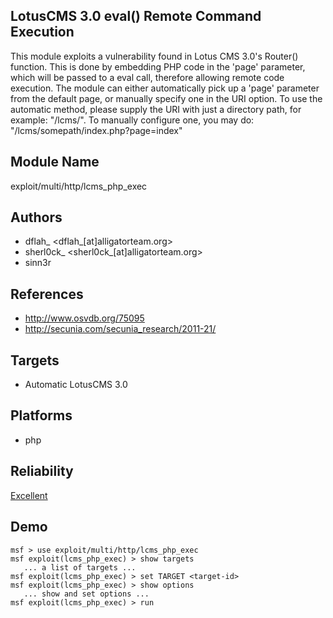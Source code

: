 ## LotusCMS 3.0 eval() Remote Command Execution

This module exploits a vulnerability found in Lotus CMS 
3.0's Router() function. This is done by embedding PHP code 
in the 'page' parameter, which will be passed to a eval 
call, therefore allowing remote code execution. The module 
can either automatically pick up a 'page' parameter from the 
default page, or manually specify one in the URI option. To 
use the automatic method, please supply the URI with just a 
directory path, for example: "/lcms/". To manually configure 
one, you may do: "/lcms/somepath/index.php?page=index"


## Module Name
exploit/multi/http/lcms_php_exec

## Authors
* dflah_ <dflah_[at]alligatorteam.org>
* sherl0ck_ <sherl0ck_[at]alligatorteam.org>
* sinn3r


## References
* http://www.osvdb.org/75095
* http://secunia.com/secunia_research/2011-21/



## Targets
* Automatic LotusCMS 3.0


## Platforms
* php

## Reliability
[Excellent](https://github.com/rapid7/metasploit-framework/wiki/Exploit-Ranking)

## Demo

```
msf > use exploit/multi/http/lcms_php_exec
msf exploit(lcms_php_exec) > show targets
   ... a list of targets ...
msf exploit(lcms_php_exec) > set TARGET <target-id>
msf exploit(lcms_php_exec) > show options
   ... show and set options ...
msf exploit(lcms_php_exec) > run
```
    
    